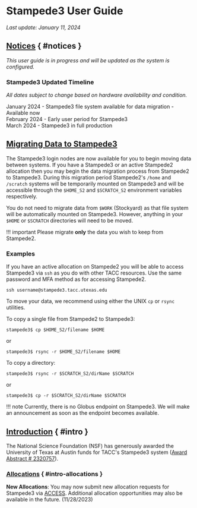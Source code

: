 # Stampede3 User Guide 

*Last update: January 11, 2024*

## [Notices](#notices) { #notices }

*This user guide is in progress and will be updated as the system is configured.*

### Stampede3 Updated Timeline
*All dates subject to change based on hardware availability and condition.*   

January 2024 - Stampede3 file system available for data migration - Available now   
February 2024 - Early user period for Stampede3   
March 2024 - Stampede3 in full production   


## [Migrating Data to Stampede3](#migrating)

The Stampede3 login nodes are now available for you to begin moving data between systems.  If you have a Stampede3 or an active Stampede2 allocation then you may begin the data migration process from Stampede2 to Stampede3.  During this migration period Stampede2's `/home` and `/scratch` systems will be temporarily mounted on Stampede3 and will be accessible through the `$HOME_S2` and `$SCRATCH_S2` environment variables respectively.  

You do not need to migrate data from `$WORK` (Stockyard) as that file system will be automatically mounted on Stampede3.  However, anything in your `$HOME` or `$SCRATCH` directories will need to be moved.  

!!! important
	Please migrate **only** the data you wish to keep from Stampede2.  

### Examples

If you have an active allocation on Stampede2 you will be able to access Stampede3 via `ssh` as you do with other TACC resources.  Use the same password and MFA method as for accessing Stampede2.

``` cmd-line
ssh username@stampede3.tacc.utexas.edu
```
To move your data, we recommend using either the UNIX `cp` or `rsync` utilities.  

To copy a single file from Stampede2 to Stampede3: 

```cmd-line
stampede3$ cp $HOME_S2/filename $HOME
```
or

```cmd-line
stampede3$ rsync -r $HOME_S2/filename $HOME
```

To copy a directory: 

```cmd-line
stampede3$ rsync -r $SCRATCH_S2/dirName $SCRATCH
```
or

```cmd-line
stampede3$ cp -r $SCRATCH_S2/dirName $SCRATCH
```

!!! note
	Currently, there is no Globus endpoint on Stampede3.  We will make an announcement as soon as the endpoint becomes available.


## [Introduction](#intro) { #intro }

The National Science Foundation (NSF) has generously awarded the University of Texas at Austin funds for TACC's Stampede3 system ([Award Abstract # 2320757](https://www.nsf.gov/awardsearch/showAward?AWD_ID=2320757)).  

### [Allocations](#intro-allocations) { #intro-allocations }

**New Allocations**: You may now submit new allocation requests for Stampede3 via [ACCESS](https://allocations.access-ci.org/). Additional allocation opportunities may also be available in the future. (11/28/2023)

